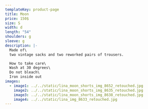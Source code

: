 ```yaml
---
templateKey: product-page
title: Moon
price: 150$
size: S
width: d
length: "54"
shoulders: g
sleeve: g
description: |-
  Made of\
  two vintage sacks and two reworked pairs of trousers. 

  How to take care\
  Wash at 30 degrees\
  Do not bleach\
  Iron inside out
images:
  - image1: ../../static/lina_moon_shorts_img_8652_retouched.jpg
    image2: ../../static/lina_moon_shorts_img_8635_retouched.jpg
    image3: ../../static/lina_moon_shorts_img_8638_retouched.jpg
    image4: ../../static/lina_img_8633_retouched.jpg
---
```

